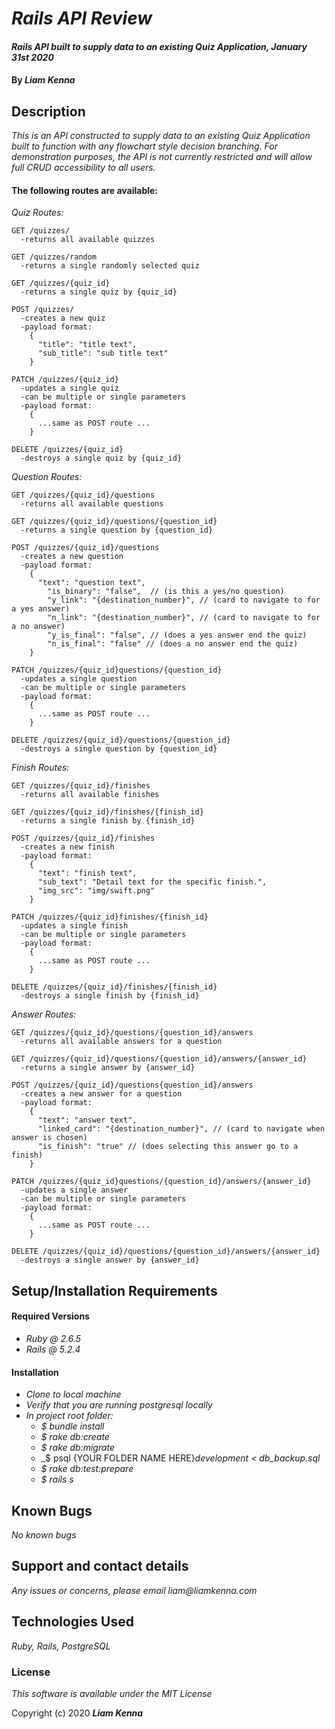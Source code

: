 # _Rails API Review_

#### _Rails API built to supply data to an existing Quiz Application, January 31st 2020_

#### By _**Liam Kenna**_

## Description

_This is an API constructed to supply data to an existing Quiz Application built to function with any flowchart style decision branching.  For demonstration purposes, the API is not currently restricted and will allow full CRUD accessibility to all users._

#### The following routes are available:

_Quiz Routes:_
```
GET /quizzes/
  -returns all available quizzes

GET /quizzes/random
  -returns a single randomly selected quiz

GET /quizzes/{quiz_id}
  -returns a single quiz by {quiz_id}

POST /quizzes/
  -creates a new quiz
  -payload format:
    {
      "title": "title text",
      "sub_title": "sub title text"
    }

PATCH /quizzes/{quiz_id}
  -updates a single quiz
  -can be multiple or single parameters
  -payload format:
    {
      ...same as POST route ...
    }

DELETE /quizzes/{quiz_id}
  -destroys a single quiz by {quiz_id}
```
_Question Routes:_
```
GET /quizzes/{quiz_id}/questions
  -returns all available questions

GET /quizzes/{quiz_id}/questions/{question_id}
  -returns a single question by {question_id}

POST /quizzes/{quiz_id}/questions
  -creates a new question
  -payload format:
    {
      "text": "question text",
    	"is_binary": "false",  // (is this a yes/no question)
    	"y_link": "{destination_number}", // (card to navigate to for a yes answer)
    	"n_link": "{destination_number}", // (card to navigate to for a no answer)
    	"y_is_final": "false", // (does a yes answer end the quiz)
    	"n_is_final": "false" // (does a no answer end the quiz)
    }

PATCH /quizzes/{quiz_id}questions/{question_id}
  -updates a single question
  -can be multiple or single parameters
  -payload format:
    {
      ...same as POST route ...
    }

DELETE /quizzes/{quiz_id}/questions/{question_id}
  -destroys a single question by {question_id}
```
_Finish Routes:_
```
GET /quizzes/{quiz_id}/finishes
  -returns all available finishes

GET /quizzes/{quiz_id}/finishes/{finish_id}
  -returns a single finish by {finish_id}

POST /quizzes/{quiz_id}/finishes
  -creates a new finish
  -payload format:
    {
      "text": "finish text",
      "sub_text": "Detail text for the specific finish.",
      "img_src": "img/swift.png"
    }

PATCH /quizzes/{quiz_id}finishes/{finish_id}
  -updates a single finish
  -can be multiple or single parameters
  -payload format:
    {
      ...same as POST route ...
    }

DELETE /quizzes/{quiz_id}/finishes/{finish_id}
  -destroys a single finish by {finish_id}
```
_Answer Routes:_
```
GET /quizzes/{quiz_id}/questions/{question_id}/answers
  -returns all available answers for a question

GET /quizzes/{quiz_id}/questions/{question_id}/answers/{answer_id}
  -returns a single answer by {answer_id}

POST /quizzes/{quiz_id}/questions{question_id}/answers
  -creates a new answer for a question
  -payload format:
    {
      "text": "answer text",
      "linked_card": "{destination_number}", // (card to navigate when answer is chosen)
      "is_finish": "true" // (does selecting this answer go to a finish)
    }

PATCH /quizzes/{quiz_id}questions/{question_id}/answers/{answer_id}
  -updates a single answer
  -can be multiple or single parameters
  -payload format:
    {
      ...same as POST route ...
    }

DELETE /quizzes/{quiz_id}/questions/{question_id}/answers/{answer_id}
  -destroys a single answer by {answer_id}
```

## Setup/Installation Requirements

#### Required Versions

* _Ruby @ 2.6.5_
* _Rails @ 5.2.4_

#### Installation

* _Clone to local machine_
* _Verify that you are running postgresql locally_
* _In project root folder:_
  * _$ bundle install_
  * _$ rake db:create_
  * _$ rake db:migrate_
  * _$ psql {YOUR FOLDER NAME HERE}_development < db_backup.sql_
  * _$ rake db:test:prepare_
  * _$ rails s_

## Known Bugs

_No known bugs_

## Support and contact details

_Any issues or concerns, please email liam@liamkenna.com_

## Technologies Used

_Ruby, Rails, PostgreSQL_

### License

*This software is available under the MIT License*

Copyright (c) 2020 **_Liam Kenna_**
